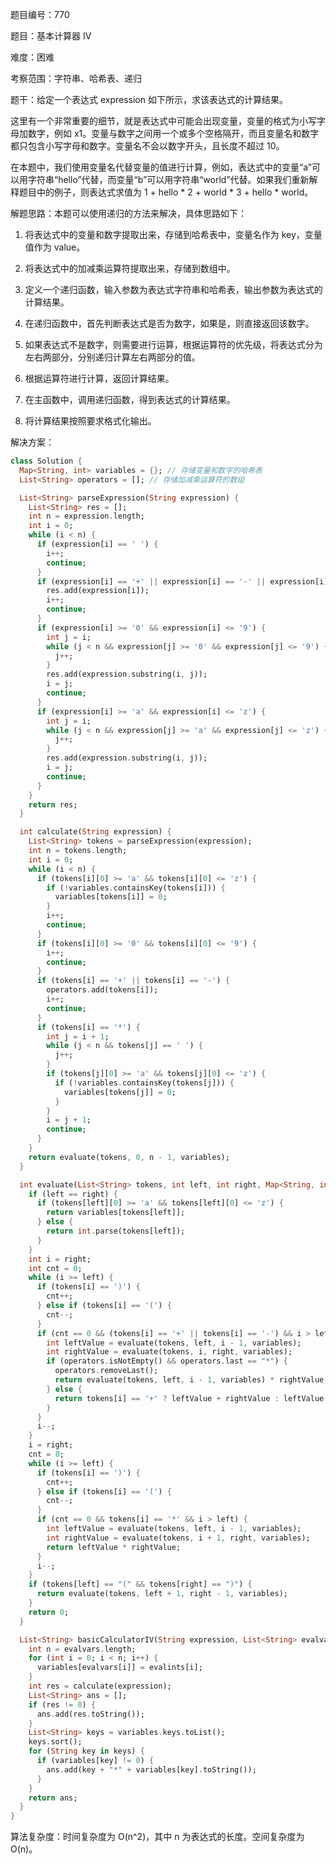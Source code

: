题目编号：770

题目：基本计算器 IV

难度：困难

考察范围：字符串、哈希表、递归

题干：给定一个表达式 expression 如下所示，求该表达式的计算结果。

这里有一个非常重要的细节，就是表达式中可能会出现变量，变量的格式为小写字母加数字，例如 x1。变量与数字之间用一个或多个空格隔开，而且变量名和数字都只包含小写字母和数字。变量名不会以数字开头，且长度不超过 10。

在本题中，我们使用变量名代替变量的值进行计算，例如，表达式中的变量“a”可以用字符串“hello”代替，而变量“b”可以用字符串“world”代替。如果我们重新解释题目中的例子，则表达式求值为 1 + hello * 2 + world * 3 + hello * world。

解题思路：本题可以使用递归的方法来解决，具体思路如下：

1. 将表达式中的变量和数字提取出来，存储到哈希表中，变量名作为 key，变量值作为 value。

2. 将表达式中的加减乘运算符提取出来，存储到数组中。

3. 定义一个递归函数，输入参数为表达式字符串和哈希表，输出参数为表达式的计算结果。

4. 在递归函数中，首先判断表达式是否为数字，如果是，则直接返回该数字。

5. 如果表达式不是数字，则需要进行运算，根据运算符的优先级，将表达式分为左右两部分，分别递归计算左右两部分的值。

6. 根据运算符进行计算，返回计算结果。

7. 在主函数中，调用递归函数，得到表达式的计算结果。

8. 将计算结果按照要求格式化输出。

解决方案：

```dart
class Solution {
  Map<String, int> variables = {}; // 存储变量和数字的哈希表
  List<String> operators = []; // 存储加减乘运算符的数组

  List<String> parseExpression(String expression) {
    List<String> res = [];
    int n = expression.length;
    int i = 0;
    while (i < n) {
      if (expression[i] == ' ') {
        i++;
        continue;
      }
      if (expression[i] == '+' || expression[i] == '-' || expression[i] == '*') {
        res.add(expression[i]);
        i++;
        continue;
      }
      if (expression[i] >= '0' && expression[i] <= '9') {
        int j = i;
        while (j < n && expression[j] >= '0' && expression[j] <= '9') {
          j++;
        }
        res.add(expression.substring(i, j));
        i = j;
        continue;
      }
      if (expression[i] >= 'a' && expression[i] <= 'z') {
        int j = i;
        while (j < n && expression[j] >= 'a' && expression[j] <= 'z') {
          j++;
        }
        res.add(expression.substring(i, j));
        i = j;
        continue;
      }
    }
    return res;
  }

  int calculate(String expression) {
    List<String> tokens = parseExpression(expression);
    int n = tokens.length;
    int i = 0;
    while (i < n) {
      if (tokens[i][0] >= 'a' && tokens[i][0] <= 'z') {
        if (!variables.containsKey(tokens[i])) {
          variables[tokens[i]] = 0;
        }
        i++;
        continue;
      }
      if (tokens[i][0] >= '0' && tokens[i][0] <= '9') {
        i++;
        continue;
      }
      if (tokens[i] == '+' || tokens[i] == '-') {
        operators.add(tokens[i]);
        i++;
        continue;
      }
      if (tokens[i] == '*') {
        int j = i + 1;
        while (j < n && tokens[j] == ' ') {
          j++;
        }
        if (tokens[j][0] >= 'a' && tokens[j][0] <= 'z') {
          if (!variables.containsKey(tokens[j])) {
            variables[tokens[j]] = 0;
          }
        }
        i = j + 1;
        continue;
      }
    }
    return evaluate(tokens, 0, n - 1, variables);
  }

  int evaluate(List<String> tokens, int left, int right, Map<String, int> variables) {
    if (left == right) {
      if (tokens[left][0] >= 'a' && tokens[left][0] <= 'z') {
        return variables[tokens[left]];
      } else {
        return int.parse(tokens[left]);
      }
    }
    int i = right;
    int cnt = 0;
    while (i >= left) {
      if (tokens[i] == ')') {
        cnt++;
      } else if (tokens[i] == '(') {
        cnt--;
      }
      if (cnt == 0 && (tokens[i] == '+' || tokens[i] == '-') && i > left) {
        int leftValue = evaluate(tokens, left, i - 1, variables);
        int rightValue = evaluate(tokens, i, right, variables);
        if (operators.isNotEmpty() && operators.last == "*") {
          operators.removeLast();
          return evaluate(tokens, left, i - 1, variables) * rightValue;
        } else {
          return tokens[i] == '+' ? leftValue + rightValue : leftValue - rightValue;
        }
      }
      i--;
    }
    i = right;
    cnt = 0;
    while (i >= left) {
      if (tokens[i] == ')') {
        cnt++;
      } else if (tokens[i] == '(') {
        cnt--;
      }
      if (cnt == 0 && tokens[i] == '*' && i > left) {
        int leftValue = evaluate(tokens, left, i - 1, variables);
        int rightValue = evaluate(tokens, i + 1, right, variables);
        return leftValue * rightValue;
      }
      i--;
    }
    if (tokens[left] == "(" && tokens[right] == ")") {
      return evaluate(tokens, left + 1, right - 1, variables);
    }
    return 0;
  }

  List<String> basicCalculatorIV(String expression, List<String> evalvars, List<int> evalints) {
    int n = evalvars.length;
    for (int i = 0; i < n; i++) {
      variables[evalvars[i]] = evalints[i];
    }
    int res = calculate(expression);
    List<String> ans = [];
    if (res != 0) {
      ans.add(res.toString());
    }
    List<String> keys = variables.keys.toList();
    keys.sort();
    for (String key in keys) {
      if (variables[key] != 0) {
        ans.add(key + "*" + variables[key].toString());
      }
    }
    return ans;
  }
}
```

算法复杂度：时间复杂度为 O(n^2)，其中 n 为表达式的长度。空间复杂度为 O(n)。